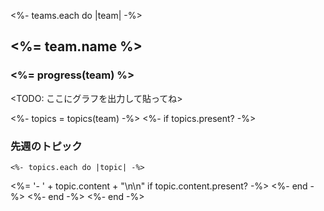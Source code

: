 <%- teams.each do |team| -%>
## <%= team.name %>

### <%= progress(team) %>

<TODO: ここにグラフを出力して貼ってね>

  <%- topics = topics(team) -%>
  <%- if topics.present? -%>
### 先週のトピック

    <%- topics.each do |topic| -%>
<%= '- ' + topic.content + "\n\n" if topic.content.present? -%>
    <%- end -%>
  <%- end -%>
<%- end -%>
